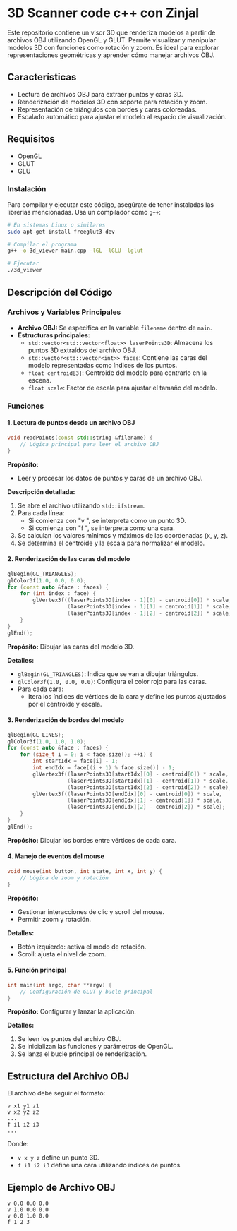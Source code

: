 # 3D Scanner code c++ con Zinjal 

Este repositorio contiene un visor 3D que renderiza modelos a partir de archivos OBJ utilizando OpenGL y GLUT. Permite visualizar y manipular modelos 3D con funciones como rotación y zoom. Es ideal para explorar representaciones geométricas y aprender cómo manejar archivos OBJ.

## Características

- Lectura de archivos OBJ para extraer puntos y caras 3D.
- Renderización de modelos 3D con soporte para rotación y zoom.
- Representación de triángulos con bordes y caras coloreadas.
- Escalado automático para ajustar el modelo al espacio de visualización.

## Requisitos

- OpenGL
- GLUT
- GLU

### Instalación

Para compilar y ejecutar este código, asegúrate de tener instaladas las librerías mencionadas. Usa un compilador como `g++`:

```bash
# En sistemas Linux o similares
sudo apt-get install freeglut3-dev

# Compilar el programa
g++ -o 3d_viewer main.cpp -lGL -lGLU -lglut

# Ejecutar
./3d_viewer
```

## Descripción del Código

### Archivos y Variables Principales

- **Archivo OBJ:** Se especifica en la variable `filename` dentro de `main`.
- **Estructuras principales:**
  - `std::vector<std::vector<float>> laserPoints3D`: Almacena los puntos 3D extraídos del archivo OBJ.
  - `std::vector<std::vector<int>> faces`: Contiene las caras del modelo representadas como índices de los puntos.
  - `float centroid[3]`: Centroide del modelo para centrarlo en la escena.
  - `float scale`: Factor de escala para ajustar el tamaño del modelo.

### Funciones

#### 1. Lectura de puntos desde un archivo OBJ
```cpp
void readPoints(const std::string &filename) {
    // Lógica principal para leer el archivo OBJ
}
```
**Propósito:**
- Leer y procesar los datos de puntos y caras de un archivo OBJ.

**Descripción detallada:**
1. Se abre el archivo utilizando `std::ifstream`.
2. Para cada línea:
   - Si comienza con "v ", se interpreta como un punto 3D.
   - Si comienza con "f ", se interpreta como una cara.
3. Se calculan los valores mínimos y máximos de las coordenadas (x, y, z).
4. Se determina el centroide y la escala para normalizar el modelo.

#### 2. Renderización de las caras del modelo
```cpp
glBegin(GL_TRIANGLES);
glColor3f(1.0, 0.0, 0.0);
for (const auto &face : faces) {
    for (int index : face) {
        glVertex3f((laserPoints3D[index - 1][0] - centroid[0]) * scale,
                   (laserPoints3D[index - 1][1] - centroid[1]) * scale,
                   (laserPoints3D[index - 1][2] - centroid[2]) * scale);
    }
}
glEnd();
```
**Propósito:** Dibujar las caras del modelo 3D.

**Detalles:**
- `glBegin(GL_TRIANGLES)`: Indica que se van a dibujar triángulos.
- `glColor3f(1.0, 0.0, 0.0)`: Configura el color rojo para las caras.
- Para cada cara:
  - Itera los índices de vértices de la cara y define los puntos ajustados por el centroide y escala.

#### 3. Renderización de bordes del modelo
```cpp
glBegin(GL_LINES);
glColor3f(1.0, 1.0, 1.0);
for (const auto &face : faces) {
    for (size_t i = 0; i < face.size(); ++i) {
        int startIdx = face[i] - 1;
        int endIdx = face[(i + 1) % face.size()] - 1;
        glVertex3f((laserPoints3D[startIdx][0] - centroid[0]) * scale,
                   (laserPoints3D[startIdx][1] - centroid[1]) * scale,
                   (laserPoints3D[startIdx][2] - centroid[2]) * scale);
        glVertex3f((laserPoints3D[endIdx][0] - centroid[0]) * scale,
                   (laserPoints3D[endIdx][1] - centroid[1]) * scale,
                   (laserPoints3D[endIdx][2] - centroid[2]) * scale);
    }
}
glEnd();
```
**Propósito:** Dibujar los bordes entre vértices de cada cara.

#### 4. Manejo de eventos del mouse
```cpp
void mouse(int button, int state, int x, int y) {
    // Lógica de zoom y rotación
}
```
**Propósito:**
- Gestionar interacciones de clic y scroll del mouse.
- Permitir zoom y rotación.

**Detalles:**
- Botón izquierdo: activa el modo de rotación.
- Scroll: ajusta el nivel de zoom.

#### 5. Función principal
```cpp
int main(int argc, char **argv) {
    // Configuración de GLUT y bucle principal
}
```
**Propósito:** Configurar y lanzar la aplicación.

**Detalles:**
1. Se leen los puntos del archivo OBJ.
2. Se inicializan las funciones y parámetros de OpenGL.
3. Se lanza el bucle principal de renderización.

## Estructura del Archivo OBJ
El archivo debe seguir el formato:
```obj
v x1 y1 z1
v x2 y2 z2
...
f i1 i2 i3
...
```
Donde:
- `v x y z` define un punto 3D.
- `f i1 i2 i3` define una cara utilizando índices de puntos.

## Ejemplo de Archivo OBJ
```obj
v 0.0 0.0 0.0
v 1.0 0.0 0.0
v 0.0 1.0 0.0
f 1 2 3
```

